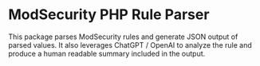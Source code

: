 # ModSecurity PHP Rule Parser

This package parses ModSecurity rules and generate JSON output of parsed values. It also leverages ChatGPT / OpenAI to analyze the rule and produce a human readable summary included in the output.